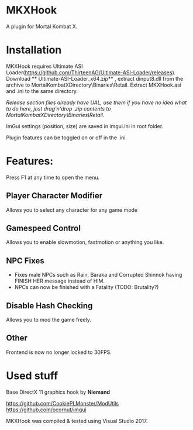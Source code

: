 # MKXHook
A plugin for Mortal Kombat X.


# Installation
MKXHook requires Ultimate ASI Loader(https://github.com/ThirteenAG/Ultimate-ASI-Loader/releases). Download ** Ultimate-ASI-Loader_x64.zip**
, extract dinput8.dll from the archive to MortalKombatXDirectory\Binaries\Retail. Extract MKXHook.asi and .ini to the same directory.

*Release section files already have UAL, use them if you have no idea what to do here, just drag'n'drop .zip contents to MortalKombatXDirectory\Binaries\Retail.*

ImGui settings (position, size) are saved in imgui.ini in root folder.

Plugin features can be toggled on or off in the .ini.

# Features:

Press F1 at any time to open the menu.

## Player Character Modifier
Allows you to select any character for any game mode

## Gamespeed Control
Allows you to enable slowmotion, fastmotion or anything you like.

## NPC Fixes
- Fixes male NPCs such as Rain, Baraka and Corrupted Shinnok having FINISH HER message instead of HIM.
- NPCs can now be finished with a Fatality (TODO: Brutality?)

## Disable Hash Checking
Allows you to mod the game freely.

## Other
Frontend is now no longer locked to 30FPS.


# Used stuff
Base DirectX 11 graphics hook by **Niemand**

https://github.com/CookiePLMonster/ModUtils
https://github.com/ocornut/imgui


MKXHook was compiled & tested using Visual Studio 2017.

 
